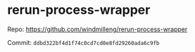 # rerun-process-wrapper


Repo: https://github.com/windmilleng/rerun-process-wrapper

Commit: `ddbd322bf4d1f74c0cd7cd0e8fd29260ada6c9fb`
